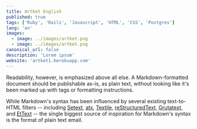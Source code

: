 ```yaml
---
title: Artket English
published: true
tags: ['Ruby', 'Rails', 'Javascript', 'HTML', 'CSS', 'Postgres']
lang: 'en'
images:
  - image: ../images/artket.png
  - image: ../images/artket.png
canonical_url: false
description: 'Lorem ipsum'
website: 'artket1.herokuapp.com'
---
```


Readability, however, is emphasized above all else. A Markdown-formatted
document should be publishable as-is, as plain text, without looking
like it's been marked up with tags or formatting instructions.

While Markdown's syntax has been influenced by several existing text-to-HTML filters -- including [Setext](http://docutils.sourceforge.net/mirror/setext.html), [atx](http://www.aaronsw.com/2002/atx/), [Textile](http://textism.com/tools/textile/), [reStructuredText](http://docutils.sourceforge.net/rst.html),
[Grutatext](http://www.triptico.com/software/grutatxt.html), and [EtText](http://ettext.taint.org/doc/) -- the single biggest source of
inspiration for Markdown's syntax is the format of plain text email.



